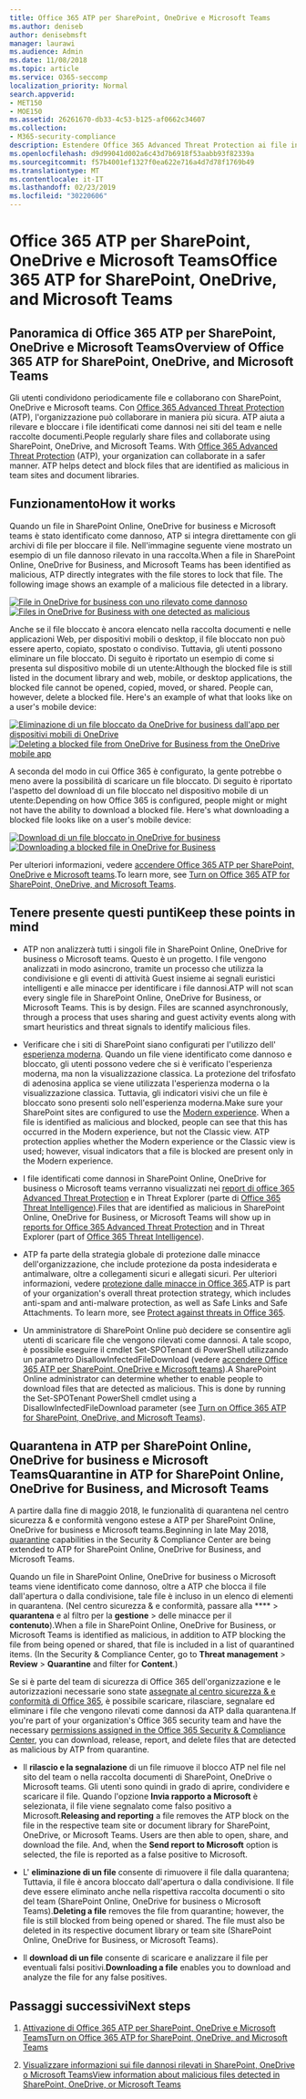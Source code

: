 ```yaml
---
title: Office 365 ATP per SharePoint, OneDrive e Microsoft Teams
ms.author: deniseb
author: denisebmsft
manager: laurawi
ms.audience: Admin
ms.date: 11/08/2018
ms.topic: article
ms.service: O365-seccomp
localization_priority: Normal
search.appverid:
- MET150
- MOE150
ms.assetid: 26261670-db33-4c53-b125-af0662c34607
ms.collection:
- M365-security-compliance
description: Estendere Office 365 Advanced Threat Protection ai file in SharePoint Online, OneDrive for business e Microsoft teams per consentire una collaborazione più sicura per l'organizzazione.
ms.openlocfilehash: d9d99041d002a6c43d7b6918f53aabb93f82339a
ms.sourcegitcommit: f57b4001ef1327f0ea622e716a4d7d78f1769b49
ms.translationtype: MT
ms.contentlocale: it-IT
ms.lasthandoff: 02/23/2019
ms.locfileid: "30220606"
---
```

# <a name="office-365-atp-for-sharepoint-onedrive-and-microsoft-teams"></a><span data-ttu-id="c6f7c-103">Office 365 ATP per SharePoint, OneDrive e Microsoft Teams</span><span class="sxs-lookup"><span data-stu-id="c6f7c-103">Office 365 ATP for SharePoint, OneDrive, and Microsoft Teams</span></span>

## <a name="overview-of-office-365-atp-for-sharepoint-onedrive-and-microsoft-teams"></a><span data-ttu-id="c6f7c-104">Panoramica di Office 365 ATP per SharePoint, OneDrive e Microsoft Teams</span><span class="sxs-lookup"><span data-stu-id="c6f7c-104">Overview of Office 365 ATP for SharePoint, OneDrive, and Microsoft Teams</span></span>

<span data-ttu-id="c6f7c-p101">Gli utenti condividono periodicamente file e collaborano con SharePoint, OneDrive e Microsoft teams. Con [Office 365 Advanced Threat Protection](office-365-atp.md) (ATP), l'organizzazione può collaborare in maniera più sicura. ATP aiuta a rilevare e bloccare i file identificati come dannosi nei siti del team e nelle raccolte documenti.</span><span class="sxs-lookup"><span data-stu-id="c6f7c-p101">People regularly share files and collaborate using SharePoint, OneDrive, and Microsoft Teams. With [Office 365 Advanced Threat Protection](office-365-atp.md) (ATP), your organization can collaborate in a safer manner. ATP helps detect and block files that are identified as malicious in team sites and document libraries.</span></span>  
  
## <a name="how-it-works"></a><span data-ttu-id="c6f7c-108">Funzionamento</span><span class="sxs-lookup"><span data-stu-id="c6f7c-108">How it works</span></span>

<span data-ttu-id="c6f7c-p102">Quando un file in SharePoint Online, OneDrive for business e Microsoft teams è stato identificato come dannoso, ATP si integra direttamente con gli archivi di file per bloccare il file. Nell'immagine seguente viene mostrato un esempio di un file dannoso rilevato in una raccolta.</span><span class="sxs-lookup"><span data-stu-id="c6f7c-p102">When a file in SharePoint Online, OneDrive for Business, and Microsoft Teams has been identified as malicious, ATP directly integrates with the file stores to lock that file. The following image shows an example of a malicious file detected in a library.</span></span>
  
<span data-ttu-id="c6f7c-111">[![File in OneDrive for business con uno rilevato come dannoso](media/2bba71cc-7ad1-4799-8b9d-d56f923db3a7.png)](https://support.office.com/article/01e902ad-a903-4e0f-b093-1e1ac0c37ad2)</span><span class="sxs-lookup"><span data-stu-id="c6f7c-111">[![Files in OneDrive for Business with one detected as malicious](media/2bba71cc-7ad1-4799-8b9d-d56f923db3a7.png)](https://support.office.com/article/01e902ad-a903-4e0f-b093-1e1ac0c37ad2)</span></span>
  
<span data-ttu-id="c6f7c-p103">Anche se il file bloccato è ancora elencato nella raccolta documenti e nelle applicazioni Web, per dispositivi mobili o desktop, il file bloccato non può essere aperto, copiato, spostato o condiviso. Tuttavia, gli utenti possono eliminare un file bloccato. Di seguito è riportato un esempio di come si presenta sul dispositivo mobile di un utente:</span><span class="sxs-lookup"><span data-stu-id="c6f7c-p103">Although the blocked file is still listed in the document library and web, mobile, or desktop applications, the blocked file cannot be opened, copied, moved, or shared. People can, however, delete a blocked file. Here's an example of what that looks like on a user's mobile device:</span></span>
  
<span data-ttu-id="c6f7c-115">[![Eliminazione di un file bloccato da OneDrive for business dall'app per dispositivi mobili di OneDrive](media/cb1c1705-fd0a-45b8-9a26-c22503011d54.png)](https://support.office.com/article/01e902ad-a903-4e0f-b093-1e1ac0c37ad2)</span><span class="sxs-lookup"><span data-stu-id="c6f7c-115">[![Deleting a blocked file from OneDrive for Business from the OneDrive mobile app](media/cb1c1705-fd0a-45b8-9a26-c22503011d54.png)](https://support.office.com/article/01e902ad-a903-4e0f-b093-1e1ac0c37ad2)</span></span>
  
<span data-ttu-id="c6f7c-p104">A seconda del modo in cui Office 365 è configurato, la gente potrebbe o meno avere la possibilità di scaricare un file bloccato. Di seguito è riportato l'aspetto del download di un file bloccato nel dispositivo mobile di un utente:</span><span class="sxs-lookup"><span data-stu-id="c6f7c-p104">Depending on how Office 365 is configured, people might or might not have the ability to download a blocked file. Here's what downloading a blocked file looks like on a user's mobile device:</span></span>
  
<span data-ttu-id="c6f7c-118">[![Download di un file bloccato in OneDrive for business](media/be288a82-bdd8-4371-93d8-1783db3b61bc.png)](https://support.office.com/article/01e902ad-a903-4e0f-b093-1e1ac0c37ad2)</span><span class="sxs-lookup"><span data-stu-id="c6f7c-118">[![Downloading a blocked file in OneDrive for Business](media/be288a82-bdd8-4371-93d8-1783db3b61bc.png)](https://support.office.com/article/01e902ad-a903-4e0f-b093-1e1ac0c37ad2)</span></span>
  
<span data-ttu-id="c6f7c-119">Per ulteriori informazioni, vedere [accendere Office 365 ATP per SharePoint, OneDrive e Microsoft teams](turn-on-atp-for-spo-odb-and-teams.md).</span><span class="sxs-lookup"><span data-stu-id="c6f7c-119">To learn more, see [Turn on Office 365 ATP for SharePoint, OneDrive, and Microsoft Teams](turn-on-atp-for-spo-odb-and-teams.md).</span></span>
  
## <a name="keep-these-points-in-mind"></a><span data-ttu-id="c6f7c-120">Tenere presente questi punti</span><span class="sxs-lookup"><span data-stu-id="c6f7c-120">Keep these points in mind</span></span>

- <span data-ttu-id="c6f7c-p105">ATP non analizzerà tutti i singoli file in SharePoint Online, OneDrive for business o Microsoft teams. Questo è un progetto. I file vengono analizzati in modo asincrono, tramite un processo che utilizza la condivisione e gli eventi di attività Guest insieme ai segnali euristici intelligenti e alle minacce per identificare i file dannosi.</span><span class="sxs-lookup"><span data-stu-id="c6f7c-p105">ATP will not scan every single file in SharePoint Online, OneDrive for Business, or Microsoft Teams. This is by design. Files are scanned asynchronously, through a process that uses sharing and guest activity events along with smart heuristics and threat signals to identify malicious files.</span></span>

- <span data-ttu-id="c6f7c-p106">Verificare che i siti di SharePoint siano configurati per l'utilizzo dell' [esperienza moderna](https://docs.microsoft.com/sharepoint/guide-to-sharepoint-modern-experience). Quando un file viene identificato come dannoso e bloccato, gli utenti possono vedere che si è verificato l'esperienza moderna, ma non la visualizzazione classica. La protezione del trifosfato di adenosina applica se viene utilizzata l'esperienza moderna o la visualizzazione classica. Tuttavia, gli indicatori visivi che un file è bloccato sono presenti solo nell'esperienza moderna.</span><span class="sxs-lookup"><span data-stu-id="c6f7c-p106">Make sure your SharePoint sites are configured to use the [Modern experience](https://docs.microsoft.com/sharepoint/guide-to-sharepoint-modern-experience). When a file is identified as malicious and blocked, people can see that this has occurred in the Modern experience, but not the Classic view. ATP protection applies whether the Modern experience or the Classic view is used; however, visual indicators that a file is blocked are present only in the Modern experience.</span></span>
    
- <span data-ttu-id="c6f7c-127">I file identificati come dannosi in SharePoint Online, OneDrive for business o Microsoft teams verranno visualizzati nei [report di office 365 Advanced Threat Protection](view-reports-for-atp.md) e in Threat Explorer (parte di [Office 365 Threat Intelligence](office-365-ti.md)).</span><span class="sxs-lookup"><span data-stu-id="c6f7c-127">Files that are identified as malicious in SharePoint Online, OneDrive for Business, or Microsoft Teams will show up in [reports for Office 365 Advanced Threat Protection](view-reports-for-atp.md) and in Threat Explorer (part of [Office 365 Threat Intelligence](office-365-ti.md)).</span></span>
    
- <span data-ttu-id="c6f7c-p107">ATP fa parte della strategia globale di protezione dalle minacce dell'organizzazione, che include protezione da posta indesiderata e antimalware, oltre a collegamenti sicuri e allegati sicuri. Per ulteriori informazioni, vedere [protezione dalle minacce in Office 365](protect-against-threats.md).</span><span class="sxs-lookup"><span data-stu-id="c6f7c-p107">ATP is part of your organization's overall threat protection strategy, which includes anti-spam and anti-malware protection, as well as Safe Links and Safe Attachments. To learn more, see [Protect against threats in Office 365](protect-against-threats.md).</span></span>
    
- <span data-ttu-id="c6f7c-p108">Un amministratore di SharePoint Online può decidere se consentire agli utenti di scaricare file che vengono rilevati come dannosi. A tale scopo, è possibile eseguire il cmdlet Set-SPOTenant di PowerShell utilizzando un parametro DisallowInfectedFileDownload (vedere [accendere Office 365 ATP per SharePoint, OneDrive e Microsoft teams](turn-on-atp-for-spo-odb-and-teams.md)).</span><span class="sxs-lookup"><span data-stu-id="c6f7c-p108">A SharePoint Online administrator can determine whether to enable people to download files that are detected as malicious. This is done by running the Set-SPOTenant PowerShell cmdlet using a DisallowInfectedFileDownload parameter (see [Turn on Office 365 ATP for SharePoint, OneDrive, and Microsoft Teams](turn-on-atp-for-spo-odb-and-teams.md)).</span></span>
    
## <a name="quarantine-in-atp-for-sharepoint-online-onedrive-for-business-and-microsoft-teams"></a><span data-ttu-id="c6f7c-132">Quarantena in ATP per SharePoint Online, OneDrive for business e Microsoft Teams</span><span class="sxs-lookup"><span data-stu-id="c6f7c-132">Quarantine in ATP for SharePoint Online, OneDrive for Business, and Microsoft Teams</span></span>

 <span data-ttu-id="c6f7c-133">A partire dalla fine di maggio [](quarantine-email-messages.md) 2018, le funzionalità di quarantena nel centro sicurezza &amp; e conformità vengono estese a ATP per SharePoint Online, OneDrive for business e Microsoft teams.</span><span class="sxs-lookup"><span data-stu-id="c6f7c-133">Beginning in late May 2018, [quarantine](quarantine-email-messages.md) capabilities in the Security &amp; Compliance Center are being extended to ATP for SharePoint Online, OneDrive for Business, and Microsoft Teams.</span></span>
  
<span data-ttu-id="c6f7c-p109">Quando un file in SharePoint Online, OneDrive for business o Microsoft teams viene identificato come dannoso, oltre a ATP che blocca il file dall'apertura o dalla condivisione, tale file è incluso in un elenco di elementi in quarantena. (Nel centro sicurezza &amp; e conformità, passare alla \*\*\*\* \> **quarantena** e al filtro per la **gestione** \> delle minacce per il **contenuto**).</span><span class="sxs-lookup"><span data-stu-id="c6f7c-p109">When a file in SharePoint Online, OneDrive for Business, or Microsoft Teams is identified as malicious, in addition to ATP blocking the file from being opened or shared, that file is included in a list of quarantined items. (In the Security &amp; Compliance Center, go to **Threat management** \> **Review** \> **Quarantine** and filter for **Content**.)</span></span> 
  
<span data-ttu-id="c6f7c-136">Se si è parte del team di sicurezza di Office 365 dell'organizzazione e le autorizzazioni necessarie sono state [assegnate al centro sicurezza &amp; e conformità di Office 365](permissions-in-the-security-and-compliance-center.md), è possibile scaricare, rilasciare, segnalare ed eliminare i file che vengono rilevati come dannosi da ATP dalla quarantena.</span><span class="sxs-lookup"><span data-stu-id="c6f7c-136">If you're part of your organization's Office 365 security team and have the necessary [permissions assigned in the Office 365 Security &amp; Compliance Center](permissions-in-the-security-and-compliance-center.md), you can download, release, report, and delete files that are detected as malicious by ATP from quarantine.</span></span>
  
- <span data-ttu-id="c6f7c-p110">Il **rilascio e la segnalazione** di un file rimuove il blocco ATP nel file nel sito del team o nella raccolta documenti di SharePoint, OneDrive o Microsoft teams. Gli utenti sono quindi in grado di aprire, condividere e scaricare il file. Quando l'opzione **Invia rapporto a Microsoft** è selezionata, il file viene segnalato come falso positivo a Microsoft.</span><span class="sxs-lookup"><span data-stu-id="c6f7c-p110">**Releasing and reporting** a file removes the ATP block on the file in the respective team site or document library for SharePoint, OneDrive, or Microsoft Teams. Users are then able to open, share, and download the file. And, when the **Send report to Microsoft** option is selected, the file is reported as a false positive to Microsoft.</span></span> 
    
- <span data-ttu-id="c6f7c-p111">L' **eliminazione di un file** consente di rimuovere il file dalla quarantena; Tuttavia, il file è ancora bloccato dall'apertura o dalla condivisione. Il file deve essere eliminato anche nella rispettiva raccolta documenti o sito del team (SharePoint Online, OneDrive for business o Microsoft Teams).</span><span class="sxs-lookup"><span data-stu-id="c6f7c-p111">**Deleting a file** removes the file from quarantine; however, the file is still blocked from being opened or shared. The file must also be deleted in its respective document library or team site (SharePoint Online, OneDrive for Business, or Microsoft Teams).</span></span> 
    
- <span data-ttu-id="c6f7c-142">Il **download di un file** consente di scaricare e analizzare il file per eventuali falsi positivi.</span><span class="sxs-lookup"><span data-stu-id="c6f7c-142">**Downloading a file** enables you to download and analyze the file for any false positives.</span></span> 
    
## <a name="next-steps"></a><span data-ttu-id="c6f7c-143">Passaggi successivi</span><span class="sxs-lookup"><span data-stu-id="c6f7c-143">Next steps</span></span>

1. [<span data-ttu-id="c6f7c-144">Attivazione di Office 365 ATP per SharePoint, OneDrive e Microsoft Teams</span><span class="sxs-lookup"><span data-stu-id="c6f7c-144">Turn on Office 365 ATP for SharePoint, OneDrive, and Microsoft Teams</span></span>](turn-on-atp-for-spo-odb-and-teams.md)
    
2. [<span data-ttu-id="c6f7c-145">Visualizzare informazioni sui file dannosi rilevati in SharePoint, OneDrive o Microsoft Teams</span><span class="sxs-lookup"><span data-stu-id="c6f7c-145">View information about malicious files detected in SharePoint, OneDrive, or Microsoft Teams</span></span>](malicious-files-detected-in-spo-odb-or-teams.md)
    
